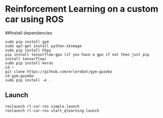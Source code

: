 # Reinforcement Learning on a custom car using ROS

##Install dependencies
```
sudo pip install gym
sudo apt-get install python-skimage
sudo pip install h5py
pip install tensorflow-gpu (if you have a gpu if not then just pip install tensorflow)
sudo pip install keras
cd ~
git clone https://github.com/erlerobot/gym-gazebo
cd gym-gazebo
sudo pip install -e .
```


## Launch

```
roslaunch rl-car-ros simple.launch
roslaunch rl-car-ros start_qlearning.launch
```
